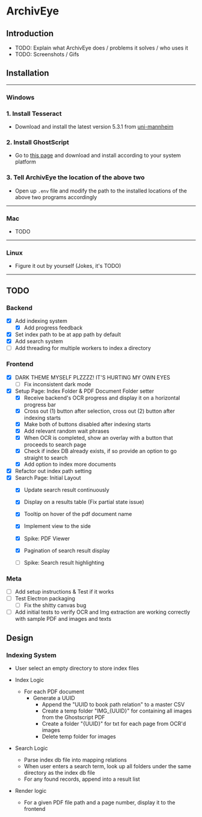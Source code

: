 # ArchivEye

## Introduction

- TODO: Explain what ArchivEye does / problems it solves / who uses it
- TODO: Screenshots / Gifs

## Installation

---

### Windows

### 1. Install Tesseract

- Download and install the latest version 5.3.1 from [uni-mannheim](https://digi.bib.uni-mannheim.de/tesseract/tesseract-ocr-w64-setup-5.3.1.20230401.exe)

### 2. Install GhostScript

- Go to [this page](https://github.com/ArtifexSoftware/ghostpdl-downloads/releases) and download and install according to your system platform

### 3. Tell ArchivEye the location of the above two

- Open up `.env` file and modify the path to the installed locations of the above two programs accordingly

---

### Mac

- TODO

---

### Linux

- Figure it out by yourself (Jokes, it's TODO)

---

## TODO

### Backend

- [x] Add indexing system
  - [x] Add progress feedback
- [x] Set index path to be at app path by default
- [x] Add search system
- [ ] Add threading for multiple workers to index a directory

### Frontend

- [x] DARK THEME MYSELF PLZZZZ! IT'S HURTING MY OWN EYES
  - [ ] Fix inconsistent dark mode
- [x] Setup Page: Index Folder & PDF Document Folder setter
  - [x] Receive backend's OCR progress and display it on a horizontal progress bar
  - [x] Cross out (1) button after selection, cross out (2) button after indexing starts
  - [x] Make both of buttons disabled after indexing starts
  - [x] Add relevant random wait phrases
  - [x] When OCR is completed, show an overlay with a button that proceeds to search page
  - [x] Check if index DB already exists, if so provide an option to go straight to search
  - [x] Add option to index more documents
- [x] Refactor out index path setting
- [x] Search Page: Initial Layout
  - [x] Update search result continuously
  - [x] Display on a results table (Fix partial state issue)
  - [x] Tooltip on hover of the pdf document name
  - [x] Implement view to the side
  - [x] Spike: PDF Viewer
  - [x] Pagination of search result display
  - [ ] Spike: Search result highlighting


### Meta

- [ ] Add setup instructions & Test if it works
- [ ] Test Electron packaging
  - [ ] Fix the shitty canvas bug
- [ ] Add initial tests to verify OCR and Img extraction are working correctly with sample PDF and images and texts

## Design

### Indexing System

- User select an empty directory to store index files
- Index Logic
  - For each PDF document
    - Generate a UUID
      - Append the "UUID to book path relation" to a master CSV
      - Create a temp folder "IMG_{UUID}" for containing all images from the Ghostscript PDF
      - Create a folder "{UUID}" for txt for each page from OCR'd images
      - Delete temp folder for images

- Search Logic
  - Parse index db file into mapping relations
  - When user enters a search term, look up all folders under the same directory as the index db file
  - For any found records, append into a result list

- Render logic
  - For a given PDF file path and a page number, display it to the frontend